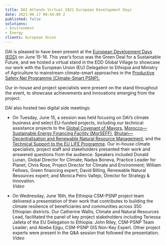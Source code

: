 ```yaml
---
title: DAI Attends Virtual 2021 European Development Days
date: 2021-06-17 08:44:00 Z
published: false
solutions:
- Environment
- Energy
clients: European Union
---
```


DAI is pleased to have been present at the [European Development Days (EDD)](https://eudevdays.eu/) on June 15-16. This year’s focus was the Green Deal for a Sustainable Future, and we hosted a virtual stand in the EDD Global Village to showcase our work with the European Union (EU) Delegation to Ethiopia and Ministry of Agriculture to mainstream climate-smart approaches in the [Productive Safety Net Programme (Climate-Smart PSNP).](https://www.dai.com/our-work/projects/ethiopia-technical-assistance-to-support-gcca-plus-mainstreaming-of-climate-smart-planning-and-implementation-approaches) 

Our in-house and project specialists were present on the stand throughout the event, to showcase achievements and innovations emerging from the project. 

DAI also hosted two digital side meetings: 

* On Tuesday, June 15, a session was held focusing on DAI’s climate business and select EU-funded projects, including our technical assistance projects to the [Global Covenant of Mayors](https://www.dai.com/our-work/projects/support-the-secretariat-of-the-global-covenant-of-mayors-for-climate-and-energy), [Morocco—Sustainable Energy Financing Facility (MorSEFF)](https://www.dai.com/our-work/projects/morocco-sustainable-energy-financing-facility-morseff), [Bhutan—Decentralisation and Renewable Natural Resource Management](https://www.dai.com/our-work/projects/bhutan-decentralisation-and-renewable-natural-resource-management), and the [Technical Support to the EU LIFE Programme](https://www.dai.com/our-work/projects/worldwide-technical-support-eu-life-programme). Our in-house climate specialists, project staff and stakeholders presented their work and answered questions from the audience.  Speakers included Donald Lunan, Global Director for Climate; Nadya Boneva, Practice Leader for Planet; Chris Rose, Project Director for Climate and Environment; William Fellows, Green financing expert; David Billing, Renewable Natural Resources expert; and Monica Peiro Vallejo, Director for Strategy & Innovation.  
*Video*
-	On Wednesday, June 16th, the Ethiopia CSM-PSNP project team delivered a presentation of their work that contributes to building the climate resilience of beneficiaries and communities across 350 Ethiopian districts. Our Catherine Wallis, Climate and Natural Resources Lead, facilitated the panel of key project stakeholders including Teriessa Jalleta of the EU Delegation to Ethiopia: John Riley, CSM-PSNP Team Leader; and Abebe Ejigu, CSM-PSNP GIS Non-Key Expert. Other project experts were present in the Q&A session that followed the presentation. 
*Video*
